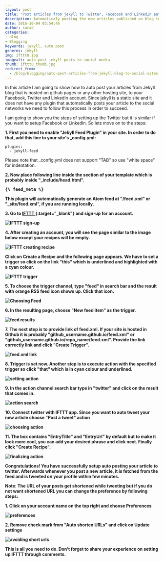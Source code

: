 ```yaml
---
layout: post
title: "Post articles from jekyll to Twitter, Facebook and LinkedIn automatically"
description: Automaticaly posting the new articles published on blog to social media in Jekyll can be obtained with IFTTT. Put jekyll-feed plugin inside your _config.yml file and in the head section of your html file, put the feed_meta code.
date: 2016-10-04 05:54:46
author: sarad
categories:
- blog
- Blogging
keywords: jekyll, auto post
generes: jekyll
img: ifttt0.jpg
imagealt: auto post jekyll posts to social media
thumb: ifttt0_thumb.jpg
redirect_from:
  - /blog/blogging/auto-post-articles-from-jekyll-blog-to-social-sites
---
```

In this article I am going to show how to auto post your articles from Jekyll blog that is hosted on github pages or any other hosting site, to your Facebook, Twitter and LinkedIn account. Since jekyll is a static site and it does not have any plugin that automatically posts your article to the social networks we need to follow this process in order to succeed. <!--more-->

I am going to show you the steps of setting up the Twitter but it is similar if you want to setup Facebook or LinkedIn. So lets move on to the steps:

<b>1. First you need to enable "Jekyll Feed Plugin" in your site. In order to do that, add this line to your site's _config.yml:</b>

	plugins:
	  - jekyll-feed

Please note that _config.yml does not support "TAB" so use "white space" for indentation.

<b>2. Now place following line inside the <head> section of your template which is probably inside "_include/head.html".

<pre>&#123;% feed_meta %}</pre>

This plugin will automatically generate an Atom feed at "/feed.xml" or "_site/feed.xml", if you are running locally.

<b>3. Go to [IFTTT <i class="fa fa-external-link" aria-hidden="true"></i>](https://ifttt.com/){:target="_blank"} and sign-up for an account.</b>

<img src="/assets/img/blog/ifttt1.jpg" alt="IFTTT sign-up">

<b>4. After creating an account, you will see the page similar to the image below except your recipes will be empty.</b>

<img src="/assets/img/blog/ifttt2.jpg" alt="IFTTT creating recipe">

<b>Click on Create a Recipe and the following page appears. We have to set a trigger so click on the link "this" which is underlined and highlighted with a cyan colour.</b>

<img src="/assets/img/blog/ifttt3.jpg" alt="IFTTT trigger">

<b>5. To choose the trigger channel, type "feed" in search bar and the result with orange RSS feed icon shows up. Click that icon.</b>

<img src="/assets/img/blog/ifttt4.jpg" alt="Choosing Feed">

<b>6. In the resulting page, choose "New feed item" as the trigger.</b>

<img src="/assets/img/blog/ifttt5.jpg" alt="feed results">

<b>7. The next step is to provide link of feed.xml. If your site is hosted in Github it is probably "github_username.github.io/feed.xml" or "github_username.github.io/repo_name/feed.xml". Provide the link correctly link and click "Create Trigger".</b>

<img src="/assets/img/blog/ifttt6.jpg" alt="feed.xml link">

<b>8. Trigger is set now. Another step is to execute action with the specified trigger so click "that" which is in cyan colour and underlined.

<img src="/assets/img/blog/ifttt7.jpg" alt="setting action">

<b>9. In the action channel search bar type in "twitter" and click on the result that comes in.</b>

<img src="/assets/img/blog/ifttt8.jpg" alt="action search">

<b>10. Connect twitter with IFTTT app. Since you want to auto tweet your new article choose "Post a tweet" action</b>

<img src="/assets/img/blog/ifttt9.jpg" alt="choosing action">

<b>11. The box contains "EntryTitle" and "EntryUrl" by default but to make it look more cool, you can add your desired phrase and click next. Finally click "Create Recipe".</b>

<img src="/assets/img/blog/ifttt10.jpg" alt="finalizing action">

Congratulations! You have successfully setup auto posting your article to twitter. Afterwards whenever you post a new article, it is fetched from the feed and is tweeted on your profile within few minutes.

Note: The URL of your posts get shortened while tweeting but if you do not want shortened URL you can change the preference by following steps:

<b>1. Click on your account name on the top right and choose Preferences</b>

<img src="/assets/img/blog/ifttt11.jpg" alt="preferences">

<b>2. Remove check mark from "Auto shorten URLs" and click on Update settings</b>

<img src="/assets/img/blog/ifttt12.jpg" alt="avoiding short urls">

This is all you need to do. Don't forget to share your experience on setting up IFTTT through comments.